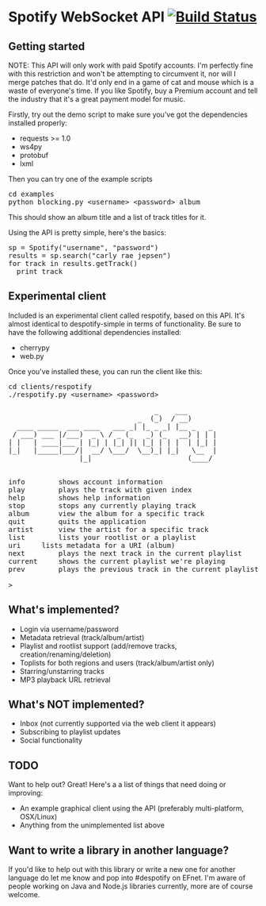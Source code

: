 Spotify WebSocket API [![Build Status](https://travis-ci.org/Hexxeh/spotify-websocket-api.png?branch=master)](https://travis-ci.org/Hexxeh/spotify-websocket-api)
=====================

Getting started
---------------

NOTE: This API will only work with paid Spotify accounts. I'm perfectly fine with this restriction and won't be attempting to circumvent it, nor will I merge patches that do. It'd only end in a game of cat and mouse which is a waste of everyone's time. If you like Spotify, buy a Premium account and tell the industry that it's a great payment model for music.

Firstly, try out the demo script to make sure you've got the dependencies installed properly:

* requests >= 1.0
* ws4py
* protobuf
* lxml

Then you can try one of the example scripts

<pre>
cd examples
python blocking.py &lt;username&gt; &lt;password&gt; album
</pre>

This should show an album title and a list of track titles for it.

Using the API is pretty simple, here's the basics:

<pre>
sp = Spotify("username", "password")
results = sp.search("carly rae jepsen")
for track in results.getTrack()
  print track
</pre>

Experimental client
-------------------

Included is an experimental client called respotify, based on this API. It's almost identical to
despotify-simple in terms of functionality. Be sure to have the following additional dependencies installed:

* cherrypy
* web.py

Once you've installed these, you can run the client like this:

<pre>
cd clients/respotify
./respotify.py &lt;username&gt; &lt;password&gt;

                                   _    ___       
                               _  (_)  / __)      
  ____ _____  ___ ____   ___ _| |_ _ _| |__ _   _ 
 / ___) ___ |/___)  _ \ / _ (_   _) (_   __) | | |
| |   | ____|___ | |_| | |_| || |_| | | |  | |_| |
|_|   |_____|___/|  __/ \___/  \__)_| |_|   \__  |
                 |_|                       (____/ 

	
info		shows account information
play		plays the track with given index
help		shows help information
stop		stops any currently playing track
album		view the album for a specific track
quit		quits the application
artist		view the artist for a specific track
list		lists your rootlist or a playlist
uri		lists metadata for a URI (album)
next		plays the next track in the current playlist
current		shows the current playlist we're playing
prev		plays the previous track in the current playlist

>
</pre>

What's implemented?
-------------------

* Login via username/password
* Metadata retrieval (track/album/artist)
* Playlist and rootlist support (add/remove tracks, creation/renaming/deletion)
* Toplists for both regions and users (track/album/artist only)
* Starring/unstarring tracks
* MP3 playback URL retrieval

What's NOT implemented?
-----------------------
* Inbox (not currently supported via the web client it appears)
* Subscribing to playlist updates
* Social functionality

TODO
----

Want to help out? Great! Here's a a list of things that need doing or improving:

* An example graphical client using the API (preferably multi-platform, OSX/Linux)
* Anything from the unimplemented list above

Want to write a library in another language?
--------------------------------------------

If you'd like to help out with this library or write a new one for another language do let me know and pop into #despotify on EFnet. I'm aware of people working on Java and Node.js libraries currently, more are of course welcome.
